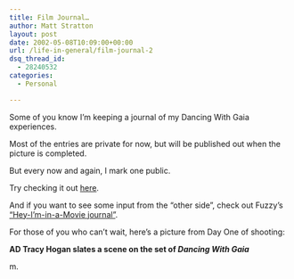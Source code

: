 ```yaml
---
title: Film Journal…
author: Matt Stratton
layout: post
date: 2002-05-08T10:09:00+00:00
url: /life-in-general/film-journal-2
dsq_thread_id:
  - 28240532
categories:
  - Personal

---
```

Some of you know I&#8217;m keeping a journal of my Dancing With Gaia experiences.

Most of the entries are private for now, but will be published out when the picture is completed.

But every now and again, I mark one public.

Try checking it out [here][1].

And if you want to see some input from the &#8220;other side&#8221;, check out Fuzzy&#8217;s [&#8220;Hey-I&#8217;m-in-a-Movie journal&#8221;][2].

For those of you who can&#8217;t wait, here&#8217;s a picture from Day One of shooting:

**AD Tracy Hogan slates a scene on the set of _Dancing With Gaia_**

m.

 [1]: http://www.livejournal.com/tools/memories.bml?user=mugsy1274&keyword=film&filter=all
 [2]: http://www.fuzzyco.com/personal/movie.html